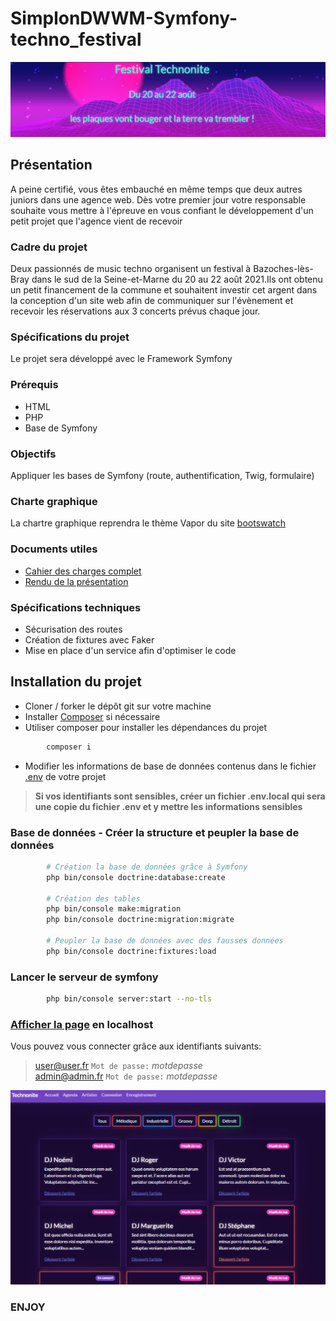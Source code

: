 # SimplonDWWM-Symfony-techno_festival
![](public/asset/screenshot-header.png)
## Présentation
A peine certifié, vous êtes embauché en même temps que deux autres juniors dans une agence web. Dès votre premier jour votre responsable souhaite vous mettre à l'épreuve en vous confiant le développement d'un petit projet que l'agence vient de recevoir

### Cadre du projet
  Deux passionnés de music techno organisent un festival à Bazoches-lès-Bray dans le sud de la Seine-et-Marne du 20 au 22 août 2021.Ils ont obtenu un petit financement de la commune et souhaitent investir cet argent dans la conception d'un site web afin de communiquer sur l'évènement et recevoir les réservations aux 3 concerts prévus chaque jour.
### Spécifications du projet
  Le projet sera développé avec le Framework Symfony
### Prérequis
- HTML
- PHP
- Base de Symfony
### Objectifs
  Appliquer les bases de Symfony (route, authentification, Twig, formulaire)
### Charte graphique
  La chartre graphique reprendra le thème Vapor du site [bootswatch](https://bootswatch.com/vapor/)
### Documents utiles
  - [Cahier des charges complet](public/asset/projet_symfony.pdf)  
  - [Rendu de la présentation](public/asset/presentation_technonite.pdf)  

### Spécifications techniques
  - Sécurisation des routes
  - Création de fixtures avec Faker
  - Mise en place d'un service afin d'optimiser le code
## Installation du projet
-   Cloner / forker le dépôt git sur votre machine
-   Installer [Composer](https://getcomposer.org/download/) si nécessaire
-   Utiliser composer pour installer les dépendances du projet
```sh
        composer i
```
- Modifier les informations de base de données contenus dans le fichier [.env](.env) de votre projet
> __Si vos identifiants sont sensibles, créer un fichier .env.local qui sera une copie du fichier .env et y mettre les informations sensibles__
### Base de données - Créer la structure et peupler la base de données
```sh
        # Création la base de données grâce à Symfony
        php bin/console doctrine:database:create

        # Création des tables
        php bin/console make:migration
        php bin/console doctrine:migration:migrate

        # Peupler la base de données avec des fausses données
        php bin/console doctrine:fixtures:load
```
### Lancer le serveur de symfony
```sh
        php bin/console server:start --no-tls
```

### [Afficher la page](http://localhost:8000/) en localhost

Vous pouvez vous connecter grâce aux identifiants suivants:
> user@user.fr  `Mot de passe:` _motdepasse_  
> admin@admin.fr  `Mot de passe:` _motdepasse_  

![](https://github.com/jerkodeur/SimplonDWWM-Symfony-techno_festival/blob/main/public/asset/screenshot-artist.png)  
  
### ENJOY
